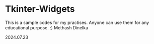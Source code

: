 # Tkinter-Widgets
This is a sample codes for my practises. Anyone can use them for any educational purpose. :)
Methash Dinelka

2024.07.23
